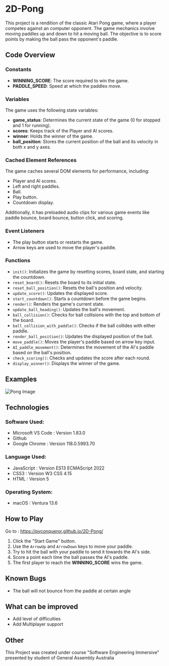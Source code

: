 # 2D-Pong

This project is a rendition of the classic Atari Pong game, where a player competes against an computer opponent. The game mechanics involve moving paddles up and down to hit a moving ball. The objective is to score points by making the ball pass the opponent's paddle.

## Code Overview

### Constants

- **WINNING_SCORE**: The score required to win the game.
- **PADDLE_SPEED**: Speed at which the paddles move.

### Variables

The game uses the following state variables:

- **game_status**: Determines the current state of the game (0 for stopped and 1 for running).
- **scores**: Keeps track of the Player and AI scores.
- **winner**: Holds the winner of the game.
- **ball_position**: Stores the current position of the ball and its velocity in both x and y axes.

### Cached Element References

The game caches several DOM elements for performance, including:

- Player and AI scores.
- Left and right paddles.
- Ball.
- Play button.
- Countdown display.

Additionally, it has preloaded audio clips for various game events like paddle bounce, board bounce, button click, and scoring.

### Event Listeners

- The play button starts or restarts the game.
- Arrow keys are used to move the player's paddle.

### Functions

- `init()`: Initializes the game by resetting scores, board state, and starting the countdown.
- `reset_board()`: Resets the board to its initial state.
- `reset_ball_position()`: Resets the ball's position and velocity.
- `update_score()`: Updates the displayed score.
- `start_countdown()`: Starts a countdown before the game begins.
- `render()`: Renders the game's current state.
- `update_ball_heading()`: Updates the ball's movement.
- `ball_collision()`: Checks for ball collisions with the top and bottom of the board.
- `ball_collision_with_paddle()`: Checks if the ball collides with either paddle.
- `render_ball_position()`: Updates the displayed position of the ball.
- `move_paddle()`: Moves the player's paddle based on arrow key input.
- `AI_paddle_movement()`: Determines the movement of the AI's paddle based on the ball's position.
- `check_scoring()`: Checks and updates the score after each round.
- `display_winner()`: Displays the winner of the game.

## Examples
![Pong Image](PICTURE/picture.png)

## Technologies
### Software Used:
- Microsoft VS Code : Version 1.83.0
- Github
- Google Chrome : Version 118.0.5993.70

### Language Used:
- JavaScript : Version ES13 ECMAScript 2022
- CSS3 : Version W3 CSS 4.15
- HTML : Version 5

### Operating System:
- macOS : Ventura 13.6

## How to Play

Go to : https://pyconqueror.github.io/2D-Pong/

1. Click the "Start Game" button.
2. Use the `ArrowUp` and `ArrowDown` keys to move your paddle.
3. Try to hit the ball with your paddle to send it towards the AI's side.
4. Score a point each time the ball passes the AI's paddle.
5. The first player to reach the **WINNING_SCORE** wins the game.

## Known Bugs
- The ball will not bounce from the paddle at certain angle

## What can be improved
- Add level of difficulties
- Add Multiplayer support

## Other
This Project was created under course "Software Engineering Immersive" presented by student of General Assembly Australia